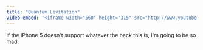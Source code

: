 ```yaml
---
title: "Quantum Levitation"
video-embed: '<iframe width="560" height="315" src="http://www.youtube.com/embed/Ws6AAhTw7RA?rel=0" frameborder="0" allowfullscreen></iframe>'
---
```

<p>If the iPhone 5 doesn't support whatever the heck this is, I'm going to be so mad.</p>
